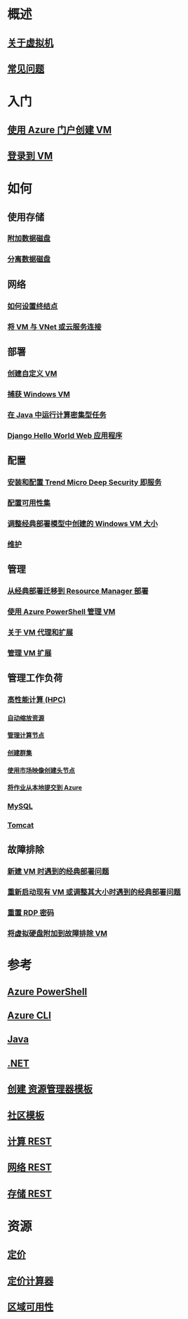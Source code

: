 # 概述
## [关于虚拟机](../../virtual-machines-windows-about.md?toc=%2fvirtual-machines%2fwindows%2fclassic%2ftoc.json)
## [常见问题](faq-classic.md)

# 入门
## [使用 Azure 门户创建 VM](tutorial-classic.md)
## [登录到 VM](connect-logon-classic.md)

# 如何
## 使用存储
### [附加数据磁盘](attach-disk-classic.md)
### [分离数据磁盘](detach-disk-classic.md)

## 网络
### [如何设置终结点](setup-endpoints.md)
### [将 VM 与 VNet 或云服务连接](connect-vms-classic.md)

## 部署
### [创建自定义 VM](createportal-classic.md)
### [捕获 Windows VM](capture-image-classic.md)
### [在 Java 中运行计算密集型任务](java-run-compute-intensive-task.md)
### [Django Hello World Web 应用程序](python-django-web-app.md)

## 配置
<!-- Not Available on ### [Install and configure Symantec Endpoint Protection](install-symantec.md) -->
### [安装和配置 Trend Micro Deep Security 即服务](install-trend.md)
### [配置可用性集](configure-availability-classic.md)
### [调整经典部署模型中创建的 Windows VM 大小](resize-vm-classic.md)
### [维护](planned-maintenance-schedule-classic.md)

## 管理
### [从经典部署迁移到 Resource Manager 部署](../../virtual-machines-windows-migration-classic-resource-manager-deep-dive.md)
### [使用 Azure PowerShell 管理 VM](manage-psh-classic.md)
### [关于 VM 代理和扩展](agents-and-extensions-classic.md)
### [管理 VM 扩展](manage-extensions-classic.md)

## 管理工作负荷
### [高性能计算 (HPC)](../../virtual-machines-windows-hpcpack-cluster-options.md)
#### [自动缩放资源](hpcpack-cluster-node-autogrowshrink.md)
#### [管理计算节点](hpcpack-cluster-node-manage.md)
#### [创建群集](hpcpack-cluster-powershell-script.md)
#### [使用市场映像创建头节点](../../virtual-machines-windows-hpcpack-cluster-headnode.md)
#### [将作业从本地提交到 Azure](../../virtual-machines-windows-hpcpack-cluster-submit-jobs.md)
### [MySQL](mysql-2008r2.md)
### [Tomcat](java-run-tomcat-app-server.md)

## 故障排除
### [新建 VM 时遇到的经典部署问题](troubleshoot-deployment-new-vm.md)
### [重新启动现有 VM 或调整其大小时遇到的经典部署问题](virtual-machines-windows-classic-restart-resize-error-troubleshooting.md)
### [重置 RDP 密码](reset-rdp.md)
### [将虚拟硬盘附加到故障排除 VM](troubleshoot-recovery-disks-portal.md)

# 参考
## [Azure PowerShell](https://docs.microsoft.com/powershell/azure/overview)
## [Azure CLI](https://docs.azure.cn/zh-cn/cli/vm?view=azure-cli-latest)
## [Java](https://docs.azure.cn/zh-cn/java/api/)
## [.NET](https://docs.azure.cn/zh-cn/dotnet/api/microsoft.azure.management.compute?view=azure-dotnet)
## [创建 资源管理器模板](../../../resource-group-authoring-templates.md)
## [社区模板](https://github.com/Azure/azure-quickstart-templates)
## [计算 REST](https://msdn.microsoft.com/library/jj157206.aspx)
## [网络 REST](https://msdn.microsoft.com/library/jj157182.aspx)
## [存储 REST](https://msdn.microsoft.com/library/ee460790.aspx)

# 资源
## [定价](https://www.azure.cn/pricing/details/virtual-machines/#Windows)
## [定价计算器](https://www.azure.cn/pricing/calculator/)
## [区域可用性](https://status.azure.com/status/)
<!--ms.date: 06/25/2018-->